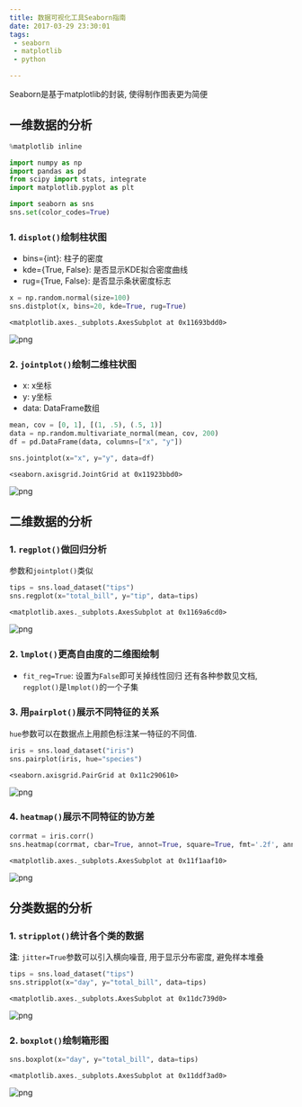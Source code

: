 ```yaml
---
title: 数据可视化工具Seaborn指南
date: 2017-03-29 23:30:01
tags:
 - seaborn
 - matplotlib
 - python

---
```


Seaborn是基于matplotlib的封装, 使得制作图表更为简便

<!--more-->

## 一维数据的分析


```python
%matplotlib inline

import numpy as np
import pandas as pd
from scipy import stats, integrate
import matplotlib.pyplot as plt

import seaborn as sns
sns.set(color_codes=True)
```

### 1. `displot()`绘制柱状图
 - bins={int}: 柱子的密度
 - kde={True, False}: 是否显示KDE拟合密度曲线
 - rug={True, False}: 是否显示条状密度标志


```python
x = np.random.normal(size=100)
sns.distplot(x, bins=20, kde=True, rug=True)
```




    <matplotlib.axes._subplots.AxesSubplot at 0x11693bdd0>




![png](http://my-imgshare.oss-cn-shenzhen.aliyuncs.com/output_3_1.png)


### 2. `jointplot()`绘制二维柱状图
 - x: x坐标
 - y: y坐标
 - data: DataFrame数组


```python
mean, cov = [0, 1], [(1, .5), (.5, 1)]
data = np.random.multivariate_normal(mean, cov, 200)
df = pd.DataFrame(data, columns=["x", "y"])

sns.jointplot(x="x", y="y", data=df)
```




    <seaborn.axisgrid.JointGrid at 0x11923bbd0>




![png](http://my-imgshare.oss-cn-shenzhen.aliyuncs.com/output_5_1.png)


## 二维数据的分析

### 1. `regplot()`做回归分析
参数和`jointplot()`类似


```python
tips = sns.load_dataset("tips")
sns.regplot(x="total_bill", y="tip", data=tips)
```




    <matplotlib.axes._subplots.AxesSubplot at 0x1169a6cd0>




![png](http://my-imgshare.oss-cn-shenzhen.aliyuncs.com/output_8_1.png)


### 2. `lmplot()`更高自由度的二维图绘制
 - `fit_reg=True`: 设置为`False`即可关掉线性回归
还有各种参数见文档, `regplot()`是`lmplot()`的一个子集

### 3. 用`pairplot()`展示不同特征的关系
`hue`参数可以在数据点上用颜色标注某一特征的不同值.


```python
iris = sns.load_dataset("iris")
sns.pairplot(iris, hue="species")
```




    <seaborn.axisgrid.PairGrid at 0x11c290610>




![png](http://my-imgshare.oss-cn-shenzhen.aliyuncs.com/output_11_1.png)


### 4. `heatmap()`展示不同特征的协方差


```python
corrmat = iris.corr()
sns.heatmap(corrmat, cbar=True, annot=True, square=True, fmt='.2f', annot_kws={'size': 10})
```




    <matplotlib.axes._subplots.AxesSubplot at 0x11f1aaf10>




![png](http://my-imgshare.oss-cn-shenzhen.aliyuncs.com/output_13_1.png)


## 分类数据的分析

### 1. `stripplot()`统计各个类的数据
**注**: `jitter=True`参数可以引入横向噪音, 用于显示分布密度, 避免样本堆叠


```python
tips = sns.load_dataset("tips")
sns.stripplot(x="day", y="total_bill", data=tips)
```




    <matplotlib.axes._subplots.AxesSubplot at 0x11dc739d0>




![png](http://my-imgshare.oss-cn-shenzhen.aliyuncs.com/output_15_1.png)


### 2. `boxplot()`绘制箱形图


```python
sns.boxplot(x="day", y="total_bill", data=tips)
```




    <matplotlib.axes._subplots.AxesSubplot at 0x11ddf3ad0>




![png](http://my-imgshare.oss-cn-shenzhen.aliyuncs.com/output_17_1.png)



```python

```
